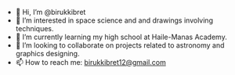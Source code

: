- 👋 Hi, I’m @birukkibret
- 👀 I’m interested in space science and and drawings involving techniques. 
- 🌱 I’m currently learning my high school at Haile-Manas Academy.
- 💞️ I’m looking to collaborate on projects related to astronomy and graphics designing.
- 📫 How to reach me: birukkibret12@gmail.com

<!---
birukkibret/birukkibret is a ✨ special ✨ repository because its `README.md` (this file) appears on your GitHub profile.
You can click the Preview link to take a look at your changes.
--->
